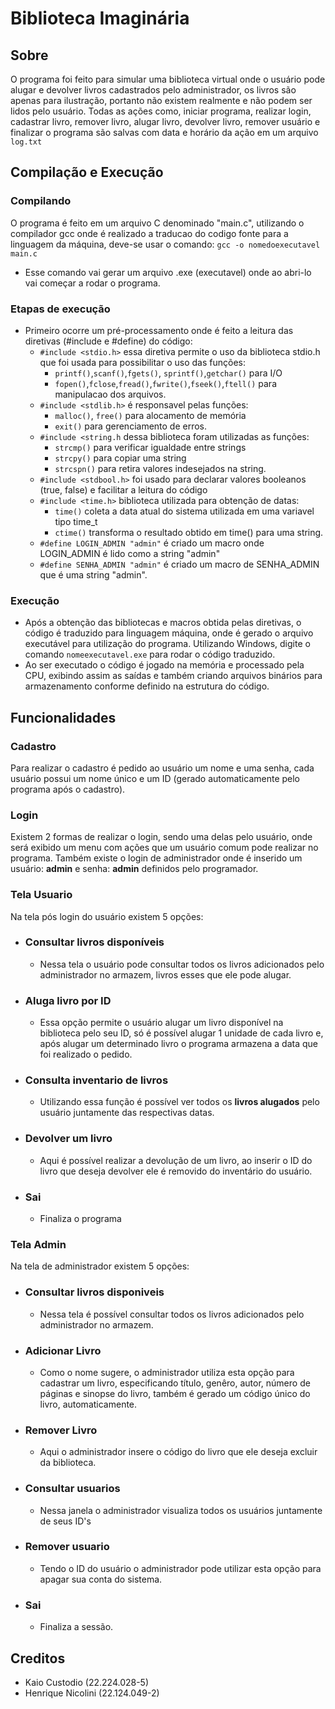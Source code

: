# Biblioteca Imaginária
## Sobre
O programa foi feito para simular uma biblioteca virtual onde o usuário pode alugar e devolver livros cadastrados pelo administrador, os livros são apenas para ilustração, portanto não existem realmente e não podem ser lidos pelo usuário. Todas as ações como, iniciar programa, realizar login, cadastrar livro, remover livro, alugar livro, devolver livro, remover usuário e finalizar o programa são salvas com data e horário da ação em um arquivo ```log.txt```
## Compilação e Execução
### Compilando
O programa é feito em um arquivo C denominado "main.c", utilizando o compilador gcc onde é realizado a traducao do codigo fonte para a linguagem da máquina, deve-se usar o comando: ```gcc -o nomedoexecutavel main.c```
  - Esse comando vai gerar um arquivo .exe (executavel) onde ao abri-lo vai começar a rodar o programa.
### Etapas de execução
  - Primeiro ocorre um pré-processamento onde é feito a leitura das diretivas (#include e #define) do código:
    - ```#include <stdio.h>``` essa diretiva permite o uso da biblioteca stdio.h que foi usada para possibilitar o uso das funções:
      - ```printf()```,```scanf()```,```fgets()```, ```sprintf()```,```getchar()``` para I/O
      - ```fopen()```,```fclose```,```fread()```,```fwrite()```,```fseek()```,```ftell()``` para manipulacao dos arquivos.
    - ```#include <stdlib.h>``` é responsavel pelas funções:
      - ```malloc()```, ```free()``` para alocamento de memória
      - ```exit()``` para gerenciamento de erros.
    - ```#include <string.h``` dessa biblioteca foram utilizadas as funções:
      - ```strcmp()``` para verificar igualdade entre strings
      - ```strcpy()``` para copiar uma string
      - ```strcspn()``` para retira valores indesejados na string.
    - ```#include <stdbool.h>``` foi usado para declarar valores booleanos (true, false) e facilitar a leitura do código
    - ```#include <time.h>``` biblioteca utilizada para obtenção de datas:
      - ```time()``` coleta a data atual do sistema utilizada em uma variavel tipo time_t
      - ```ctime()``` transforma o resultado obtido em time() para uma string.
    - ```#define LOGIN_ADMIN "admin"``` é criado um macro onde LOGIN_ADMIN é lido como a string "admin"
    - ```#define SENHA_ADMIN "admin"``` é criado um macro de SENHA_ADMIN que é uma string "admin".
   
### Execução
  - Após a obtenção das bibliotecas e macros obtida pelas diretivas, o código é traduzido para linguagem máquina, onde é gerado o arquivo executável para utilização do programa. Utilizando Windows, digite o comando ```nomeexecutavel.exe``` para rodar o código traduzido.
  - Ao ser executado o código é jogado na memória e processado pela CPU, exibindo assim as saídas e também criando arquivos binários para armazenamento conforme definido na estrutura do código.

## Funcionalidades
### Cadastro
Para realizar o cadastro é pedido ao usuário um nome e uma senha, cada usuário possui um nome único e um ID (gerado automaticamente pelo programa após o cadastro).
### Login
Existem 2 formas de realizar o login, sendo uma delas pelo usuário, onde será exibido um menu com ações que um usuário comum pode realizar no programa. Também existe o login de administrador onde é inserido um usuário: **admin** e senha: **admin** definidos pelo programador.
### Tela Usuario
Na tela pós login do usuário existem 5 opções:
  - ### Consultar livros disponíveis
       - Nessa tela o usuário pode consultar todos os livros adicionados pelo administrador no armazem, livros esses que ele pode alugar.
  - ### Aluga livro por ID
       - Essa opção permite o usuário alugar um livro disponível na biblioteca pelo seu ID, só é possível alugar 1 unidade de cada livro e, após alugar um determinado livro o programa armazena a data que foi realizado o pedido. 
  - ### Consulta inventario de livros
       - Utilizando essa função é possível ver todos os **livros alugados** pelo usuário juntamente das respectivas datas. 
  - ### Devolver um livro
       - Aqui é possível realizar a devolução de um livro, ao inserir o ID do livro que deseja devolver ele é removido do inventário do usuário. 
  - ### Sai
       - Finaliza o programa 
### Tela Admin
Na tela de administrador existem 5 opções:
  - ### Consultar livros disponiveis
       - Nessa tela é possível consultar todos os livros adicionados pelo administrador no armazem.
  - ### Adicionar Livro
       - Como o nome sugere, o administrador utiliza esta opção para cadastrar um livro, especificando título, genêro, autor, número de páginas e sinopse do livro, também é gerado um código único do livro, automaticamente. 
  - ### Remover Livro
       - Aqui o administrador insere o código do livro que ele deseja excluir da biblioteca. 
  - ### Consultar usuarios
       - Nessa janela o administrador visualiza todos os usuários juntamente de seus ID's  
  - ### Remover usuario
       - Tendo o ID do usuário o administrador pode utilizar esta opção para apagar sua conta do sistema.
  - ### Sai
       - Finaliza a sessão.
## Creditos
  -  Kaio Custodio (22.224.028-5)
  -  Henrique Nicolini (22.124.049-2)
